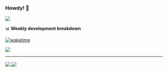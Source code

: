 ### Howdy! 👋 

<!-- Welcome to my github repo 👨‍🚀  [![github](https://img.shields.io/github/followers/nykabhishek?logo=github&style=plastic)](https://github.com/nykabhishek?tab=followers) -->



<!-- Reference: https://github.com/anuraghazra/github-readme-stats -->

<a href="https://github.com/nykabhishek/">
  <img align="center" src="https://github-readme-stats.vercel.app/api?username=nykabhishek&count_private=true&show_icons=true&hide=contribs" />
</a>

<br>

📊 **Weekly development breakdown**

[![wakatime](https://wakatime.com/badge/user/584b4082-b74c-420b-9379-7db920c9017e.svg?style=plastic)](https://wakatime.com/@584b4082-b74c-420b-9379-7db920c9017e)

<a href="https://github.com/nykabhishek">
  <img align="center" src="https://github-readme-stats.vercel.app/api/wakatime?username=nykabhishek&layout=compact" />
</a>

-------

<!-- <a href="https://github.com/nykabhishek/awesome-ai-ml-cheatsheet">
  <img align="center" src="https://github-readme-stats.vercel.app/api/pin/?username=nykabhishek&repo=awesome-ai-ml-cheatsheet" />
</a>
<a href="https://github.com/nykabhishek/coursera-self_driving_cars_specialization">
  <img align="center" src="https://github-readme-stats.vercel.app/api/pin/?username=nykabhishek&repo=coursera-self_driving_cars_specialization" />
</a> -->

<a href="https://github.com/nykabhishek/SLAM-UrbanNav-Dataset">
  <img align="center" src="https://github-readme-stats.vercel.app/api/pin/?username=nykabhishek&repo=SLAM-UrbanNav-Dataset" />
</a>
<a href="https://github.com/nykabhishek/rosbot-multi-agent-SLAM">
  <img align="center" src="https://github-readme-stats.vercel.app/api/pin/?username=nykabhishek&repo=rosbot-multi-agent-SLAM" />
</a>



<!-- [![Readme Card](https://github-readme-stats.vercel.app/api/pin/?username=nykabhishek&repo=leetcode-solutions)](https://github.com/nykabhishek/leetcode-solutions) -->



<!--
**nykabhishek/nykabhishek** is a ✨ _special_ ✨ repository because its `README.md` (this file) appears on your GitHub profile.

Here are some ideas to get you started:

- 🔭 I’m currently working on ...
- 🌱 I’m currently learning ...
- 👯 I’m looking to collaborate on ...
- 🤔 I’m looking for help with ...
- 💬 Ask me about ...
- 📫 How to reach me: ...
- 😄 Pronouns: ...
- ⚡ Fun fact: ...
-->
